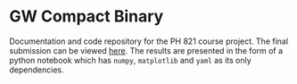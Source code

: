 # GW Compact Binary

Documentation and code repository for the PH 821 course project. The final submission can be viewed [here](gwsignal.py). The results are presented in the form of a python notebook which has `numpy`, `matplotlib` and `yaml` as its only dependencies. 

